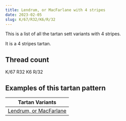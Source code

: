 ```yaml
---
title: Lendrum, or MacFarlane with 4 stripes
date: 2023-02-05
slug: K/67/R32/K6/R/32
---
```

This is a list of all the tartan sett variants with 4 stripes.

It is a 4 stripes tartan.


## Thread count
K/67 R32 K6 R/32

## Examples of this tartan pattern

| Tartan Variants |
|---------------|
| [Lendrum, or MacFarlane](/variants/k/67/r32/k6/r/32-k000000-rc00000)||
